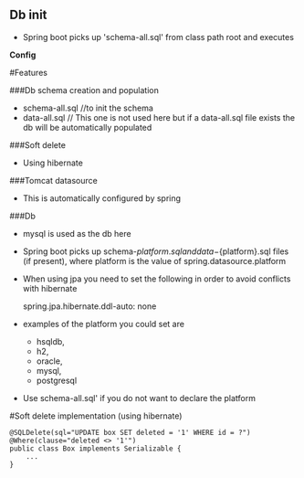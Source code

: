 Db init
--------

* Spring boot picks up 'schema-all.sql' from class path root and executes

**Config**

#Features

###Db schema creation and population
* schema-all.sql  //to init the schema
* data-all.sql    // This one is not used here but if a data-all.sql file exists the db will be automatically populated


###Soft delete
* Using hibernate


###Tomcat datasource
* This is automatically configured by spring


###Db
* mysql is used as the db here




* Spring boot picks up schema-${platform}.sql and data-${platform}.sql files (if present), where platform is the value of spring.datasource.platform
* When using jpa you need to set the following in order to avoid conflicts with hibernate


    spring.jpa.hibernate.ddl-auto: none


* examples of the platform you could set are
    * hsqldb,
    * h2,
    * oracle,
    * mysql,
    * postgresql

* Use schema-all.sql' if you do not want to declare the platform


#Soft delete implementation (using hibernate)

    @SQLDelete(sql="UPDATE box SET deleted = '1' WHERE id = ?")
    @Where(clause="deleted <> '1'")
    public class Box implements Serializable {
        ...
    }

